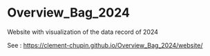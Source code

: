 # Overview_Bag_2024
Website with visualization of the data record of 2024

See :
https://clement-chupin.github.io/Overview_Bag_2024/website/